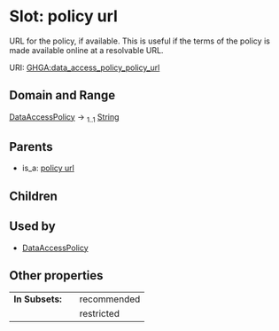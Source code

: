 
# Slot: policy url


URL for the policy, if available. This is useful if the terms of the policy is made available online at a resolvable URL.

URI: [GHGA:data_access_policy_policy_url](https://w3id.org/GHGA/data_access_policy_policy_url)


## Domain and Range

[DataAccessPolicy](DataAccessPolicy.md) &#8594;  <sub>1..1</sub> [String](types/String.md)

## Parents

 *  is_a: [policy url](policy_url.md)

## Children


## Used by

 * [DataAccessPolicy](DataAccessPolicy.md)

## Other properties

|  |  |  |
| --- | --- | --- |
| **In Subsets:** | | recommended |
|  | | restricted |

